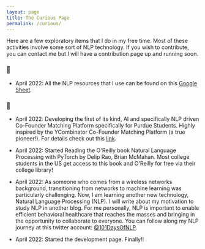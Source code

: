 ```yaml
---
layout: page
title: The Curious Page
permalink: /curious/
---
```


Here are a few exploratory items that I do in my free time. Most of these activities involve some sort of NLP technology. If you wish to contribute, you can contact me but I will have a contribution page up and running soon.

### 📌 ###

* April 2022: All the NLP resources that I use can be found on this [Google Sheet](https://docs.google.com/spreadsheets/d/1KdSxLvppPAdViFV4LOjJw3yOtFncSIKKpjJkSB2jecE/edit?usp=sharing).

### 📰 ### 

* April 2022: Developing the first of its kind, AI and specifically NLP driven Co-Founder Matching Platform specifically for Purdue Students. Highly inspired by the YCombinator Co-Founder Matching Platform (a true pioneer!). For details check out this [link](https://www.anvilstartups.com/cofoundermatching).

* April 2022: Started Reading the O'Reilly book Natural Language Processing with PyTorch by Delip Rao, Brian McMahan. Most college students in the US get access to this book and O'Reilly for free via their college library! 

* April 2022: As someone who comes from a wireless networks background, transitioning from networks to machine learning was particularly challenging. Now, I am learning another new technology, Natural Language Processing (NLP). I will write about my motivation to study NLP in another blog. For me personally, NLP is important to enable efficient behavioral healthcare that reaches the masses and bringing in the opportunity to collaborate to everyone. You can follow along my NLP journey at this twitter account: [@101DaysOfNLP](https://twitter.com/101DaysOfNLP).

* April 2022: Started the development page. Finally!!